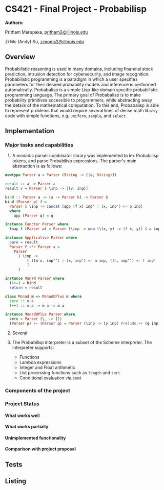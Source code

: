 # CS421 - Final Project - Probabilisp

**Authors:**

Pritham Marupaka, pritham2@illinois.edu

Zi Mo (Andy) Su, zimoms2@illinois.edu

## Overview

Probabilistic reasoning is used in many domains, including financial stock
prediction, intrusion detection for cybersecurity, and image recognition.
Probabilistic programming is a paradigm in which a user specifies parameters for
their desired probability models and inference is performed automatically.
Probabalisp is a simple Lisp-like domain specific probabilistic programming
language. The primary goal of Probabalisp is to make probability primitives
accessible to programmers, while abstracting away the details of the
mathematical computation. To this end, Probabalisp is able to represent problems that would require several lines of dense math library code with simple functions, e.g. `uniform`, `sample`, and `select`. 

## Implementation

### Major tasks and capabilities
1. A monadic parser combinator library was implemented to lex Probabilisp tokens, and parse Probabilisp expressions. The parser's main abstraction is as follows:

```haskell
newtype Parser a = Parser (String -> [(a, String)])

result :: a -> Parser a
result v = Parser $ \inp -> [(v, inp)]

bind :: Parser a -> (a -> Parser b) -> Parser b
bind (Parser p) f =
  Parser $ \inp -> concat [app (f x) inp' | (x, inp') <- p inp]
  where
    app (Parser q) = q

instance Functor Parser where
  fmap f (Parser a) = Parser (\inp -> map (\(x, y) -> (f x, y)) $ a inp)

instance Applicative Parser where
  pure = result
  Parser f <*> Parser a =
    Parser
      ( \inp ->
          [ (fn x, inp'') | (x, inp') <- a inp, (fn, inp'') <- f inp'
          ]
      )

instance Monad Parser where
  (>>=) = bind
  return = result

class Monad m => MonadOPlus m where
  zero :: m a
  (++) :: m a -> m a -> m a

instance MonadOPlus Parser where
  zero = Parser (\_ -> [])
  (Parser p) ++ (Parser q) = Parser (\inp -> (p inp) Prelude.++ (q inp))

```
2. Several 

3. The Probabilisp interpreter is a subset of the Scheme interpreter. The interpreter supports:
    - Functions
    - Lambda expressions
    - Integer and Float arithmetic
    - List processing functions such as `length` and `sort`
    - Conditional evaluation via `cond`


### Components of the project

### Project Status

#### What works well
#### What works partially
#### Unimplemented functionality
#### Comparison with project proposal

## Tests
## Listing

```lisp:example/dice.lisp
```

```lisp:example/marbles.lisp
```

```lisp:example/cards.lisp
```
